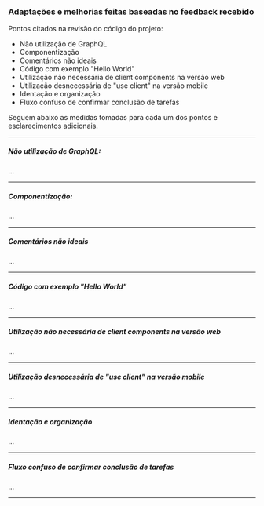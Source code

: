 ### Adaptações e melhorias feitas baseadas no feedback recebido

Pontos citados na revisão do código do projeto:
- Não utilização de GraphQL
- Componentização
- Comentários não ideais
- Código com exemplo "Hello World"
- Utilização não necessária de client components na versão web
- Utilização desnecessária de "use client" na versão mobile
- Identação e organização
- Fluxo confuso de confirmar conclusão de tarefas

Seguem abaixo as medidas tomadas para cada um dos pontos e esclarecimentos adicionais.

---

##### Não utilização de GraphQL:

...

---
##### Componentização:

...

---
##### Comentários não ideais

...

---
##### Código com exemplo "Hello World"

...

---
##### Utilização não necessária de client components na versão web

...

---
##### Utilização desnecessária de "use client" na versão mobile

...

---
##### Identação e organização

...

---
##### Fluxo confuso de confirmar conclusão de tarefas

...

---


